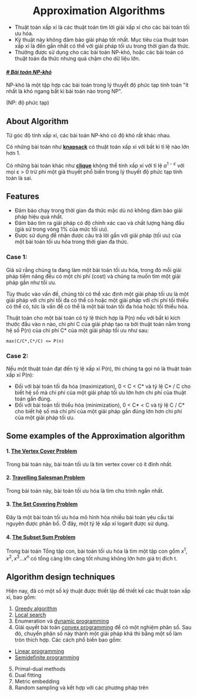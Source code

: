 <h1 align="center">Approximation Algorithms</h1>

- Thuật toán xấp xỉ là các thuật toán tìm lời giải xấp xỉ cho các bài toán tối ưu hóa.
- Kỹ thuật này không đảm bảo giải pháp tốt nhất. Mục tiêu của thuật toán xấp xỉ là đến gần nhất có thể với giải pháp tối ưu trong thời gian đa thức.
- Thường được sử dụng cho các bài toán NP-khó, hoặc các bài toán có thuật toán đa thức nhưng quá chậm cho dữ liệu lớn.

#### *[# Bài toán NP-khó](https://vi.wikipedia.org/wiki/NP-kh%C3%B3)*
NP-khó là một tập hợp các bài toán trong lý thuyết độ phức tạp tính toán "ít nhất là khó ngang bất kì bài toán nào trong NP".

(NP: độ phức tạp)

## About Algorithm 
Từ góc độ tính xấp xỉ, các bài toán NP-khó có độ khó rất khác nhau.

Có những bài toán như **[knapsack](https://vi.wikipedia.org/wiki/B%C3%A0i_to%C3%A1n_x%E1%BA%BFp_ba_l%C3%B4)** có thuật toán xấp xỉ với bất kì tỉ lệ nào lớn hơn 1.

Có những bài toán khác như **[clique](https://vi.wikipedia.org/wiki/Clique)** không thể tính xấp xỉ với tỉ lệ $a^{1-ε}$ với mọi ε > 0 trừ phi một giả thuyết phổ biến trong lý thuyết độ phức tạp tính toán là sai.

## Features
- Đảm bảo chạy trong thời gian đa thức mặc dù nó không đảm bảo giải pháp hiệu quả nhất.
- Đảm bảo tìm ra giải pháp có độ chính xác cao và chất lượng hàng đầu (giả sử trong vòng 1% của mức tối ưu).
- Được sử dụng để nhận được câu trả lời gần với giải pháp (tối ưu) của một bài toán tối ưu hóa trong thời gian đa thức.

### Case 1:
Giả sử rằng chúng ta đang làm một bài toán tối ưu hóa, trong đó mỗi giải pháp tiềm năng đều có một chi phí (cost) và chúng ta muốn tìm một giải pháp gần như tối ưu.

Tùy thuộc vào vấn đề, chúng tôi có thể xác định một giải pháp tối ưu là một giải pháp với chi phí tối đa có thể có hoặc một giải pháp với chi phí tối thiểu có thể có, tức là vấn đề có thể là một bài toán tối đa hóa hoặc tối thiểu hóa.

Thuật toán cho một bài toán có tỷ lệ thích hợp là P(n) nếu với bất kì kích thước đầu vào n nào, chi phí C của giải pháp tạo ra bởi thuật toán nằm trong hệ số P(n) của chi phí C* của một giải pháp tối ưu như sau:
```
max(C/C*,C*/C) <= P(n)
```

### Case 2:
Nếu một thuật toán đạt đến tỷ lệ xấp xỉ P(n), thì chúng ta gọi nó là thuật toán xấp xỉ P(n):
- Đối với bài toán tối đa hóa (maximization), 0 < C < C* và tỷ lệ C* / C cho biết hệ số mà chi phí của một giải pháp tối ưu lớn hơn chi phí của thuật toán gần đúng.
- Đối với bài toán tối thiểu hóa (minimization), 0 < C* < C và tỷ lệ C / C* cho biết hệ số mà chi phí của một giải pháp gần đúng lớn hơn chi phí của một giải pháp tối ưu.

## Some examples of the Approximation algorithm
#### 1. [The Vertex Cover Problem](https://www.geeksforgeeks.org/vertex-cover-problem-set-1-introduction-approximate-algorithm-2/)
Trong bài toán này, bài toán tối ưu là tìm vertex cover có ít đỉnh nhất.

#### 2. [Travelling Salesman Problem](https://www.geeksforgeeks.org/traveling-salesman-problem-tsp-implementation/)
Trong bài toán này, bài toán tối ưu hóa là tìm chu trình ngắn nhất.

#### 3. [The Set Covering Problem](https://www.geeksforgeeks.org/set-cover-problem-set-1-greedy-approximate-algorithm/)
Đây là một bài toán tối ưu hóa mô hình hóa nhiều bài toán yêu cầu tài nguyên được phân bổ. Ở đây, một tỷ lệ xấp xỉ logarit được sử dụng.

#### 4. [The Subset Sum Problem](https://www.geeksforgeeks.org/subset-sum-problem-dp-25/)
Trong bài toán Tổng tập con, bài toán tối ưu hóa là tìm một tập con gồm ${x^1, x^2, x^3… x^n}$ có tổng càng lớn càng tốt nhưng không lớn hơn giá trị đích t.

## Algorithm design techniques
Hiện nay, đã có một số kỹ thuật được thiết lập để thiết kế các thuật toán xấp xỉ, bao gồm:
1. [Greedy algorithm](https://en.wikipedia.org/wiki/Greedy_algorithm)
2. [Local search](https://en.wikipedia.org/wiki/Local_search_(optimization))
3. Enumeration và [dynamic programming](https://en.wikipedia.org/wiki/Dynamic_programming)
4. Giải quyết bài toán [convex programming](https://en.wikipedia.org/wiki/Convex_programming) để có một nghiệm phân số. Sau đó, chuyển phân số này thành một giải pháp khả thi bằng một số làm tròn thích hợp. Các cách phổ biến bao gồm:
- [Linear programming](https://en.wikipedia.org/wiki/Linear_programming)
- [Semidefinite programming](https://en.wikipedia.org/wiki/Semidefinite_programming)
5. Primal-dual methods
6. Dual fitting
7. Metric embedding
8. Random sampling và kết hợp với các phương pháp trên
